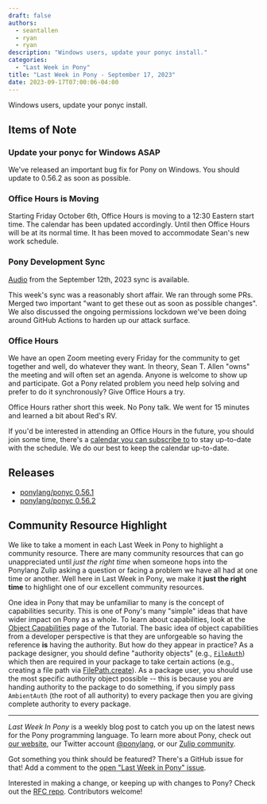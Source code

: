 ```yaml
---
draft: false
authors:
  - seantallen
  - ryan
  - ryan
description: "Windows users, update your ponyc install."
categories:
  - "Last Week in Pony"
title: "Last Week in Pony - September 17, 2023"
date: 2023-09-17T07:00:06-04:00
---
```


Windows users, update your ponyc install.

<!-- more -->

## Items of Note

### Update your ponyc for Windows ASAP

We've released an important bug fix for Pony on Windows. You should update to 0.56.2 as soon as possible.

### Office Hours is Moving

Starting Friday October 6th, Office Hours is moving to a 12:30 Eastern start time. The calendar has been updated accordingly. Until then Office Hours will be at its normal time. It has been moved to accommodate Sean's new work schedule.

### Pony Development Sync

[Audio](https://vimeo.com/917349743) from the September 12th, 2023 sync is available.

This week's sync was a reasonably short affair. We ran through some PRs. Merged two important "want to get these out as soon as possible changes". We also discussed the ongoing permissions lockdown we've been doing around GitHub Actions to harden up our attack surface.

### Office Hours

We have an open Zoom meeting every Friday for the community to get together and well, do whatever they want. In theory, Sean T. Allen "owns" the meeting and will often set an agenda. Anyone is welcome to show up and participate. Got a Pony related problem you need help solving and prefer to do it synchronously? Give Office Hours a try.

Office Hours rather short this week. No Pony talk. We went for 15 minutes and learned a bit about Red's RV.

If you'd be interested in attending an Office Hours in the future, you should join some time, there's a [calendar you can subscribe to](https://calendar.google.com/calendar/ical/4465e68ae24131ae00461a40893f2637a2c9ac510e311a44ff78680e2f183ce3%40group.calendar.google.com/public/basic.ics) to stay up-to-date with the schedule. We do our best to keep the calendar up-to-date.

## Releases

- [ponylang/ponyc 0.56.1](https://github.com/ponylang/ponyc/releases/tag/0.56.1)
- [ponylang/ponyc 0.56.2](https://github.com/ponylang/ponyc/releases/tag/0.56.2)

## Community Resource Highlight

We like to take a moment in each Last Week in Pony to highlight a community resource. There are many community resources that can go unappreciated until _just the right time_ when someone hops into the Ponylang Zulip asking a question or facing a problem we have all had at one time or another. Well here in Last Week in Pony, we make it **just the right time** to highlight one of our excellent community resources.

One idea in Pony that may be unfamiliar to many is the concept of capabilities security. This is one of Pony's many "simple" ideas that have wider impact on Pony as a whole. To learn about capabilities, look at the [Object Capabilities](https://tutorial.ponylang.io/object-capabilities/object-capabilities) page of the Tutorial. The basic idea of object capabilities from a developer perspective is that they are unforgeable so having the reference **is** having the authority. But how do they appear in practice? As a package designer, you should define "authority objects" (e.g., [`FileAuth`](https://stdlib.ponylang.io/files-FileAuth/)) which then are required in your package to take certain actions (e.g., creating a file path via [FilePath.create](https://stdlib.ponylang.io/files-FilePath/#create)). As a package user, you should use the most specific authority object possible -- this is because you are handing authority to the package to do something, if you simply pass `AmbientAuth` (the root of all authority) to every package then you are giving complete authority to every package.

---

_Last Week In Pony_ is a weekly blog post to catch you up on the latest news for the Pony programming language. To learn more about Pony, check out [our website](https://ponylang.io), our Twitter account [@ponylang](https://twitter.com/ponylang), or our [Zulip community](https://ponylang.zulipchat.com).

Got something you think should be featured? There's a GitHub issue for that! Add a comment to the [open "Last Week in Pony" issue](https://github.com/ponylang/ponylang.github.io/issues?q=is%3Aissue+is%3Aopen+label%3Alast-week-in-pony).

Interested in making a change, or keeping up with changes to Pony? Check out the [RFC repo](https://github.com/ponylang/rfcs). Contributors welcome!

